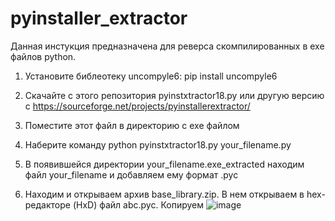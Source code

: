 # pyinstaller_extractor

Данная инстукция предназначена для реверса скомпилированных в exe файлов python.

1. Установите библеотеку uncompyle6:
pip install uncompyle6

2. Скачайте с этого репозитория pyinstxtractor18.py или другую версию с https://sourceforge.net/projects/pyinstallerextractor/

3. Поместите этот файл в директорию с exe файлом

4. Наберите команду python pyinstxtractor18.py your_filename.py

5. В появившейся директории your_filename.exe_extracted находим файл your_filename и добавляем ему формат .pyc

6. Находим и открываем архив base_library.zip. В нем открываем в hex-редакторе (HxD) файл abc.pyc. Копируем 
![image](https://user-images.githubusercontent.com/65065736/126106085-f5405e97-65a0-40f3-8f32-95a2bc884a47.png)
